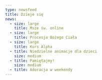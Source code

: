 ```yaml
---
type: newsfeed
title: Dzieje się
news:
  - size: large
    title: Msze św. online
  - size: large
    title: Procesja Bożego Ciała
  - size: large
    title: Kurs Alpha
  - title: Niedzielne animacje dla dzieci
    size: medium
  - title: Pamiętajmy!
    size: medium
  - title: Adoracja w weekendy
---
```

